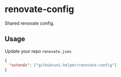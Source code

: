 # renovate-config

Shared renovate config.

## Usage

Update your repo `renovate.json`.

```json
{
  "extends": ["github>uni-helper/renovate-config"]
}
```
